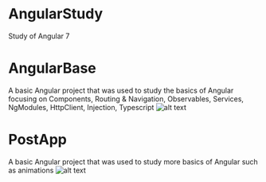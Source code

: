 # AngularStudy
Study of Angular 7
# AngularBase
A basic Angular project that was used to study the basics of Angular focusing on 
Components,
Routing & Navigation,
Observables,
Services,
NgModules,
HttpClient,
Injection,
Typescript
![alt text](https://github.com/JaraKucera/AngularStudy/blob/master/Images/TodoList.png "TodoListApp")
# PostApp
A basic Angular project that was used to study more basics of Angular such as animations
![alt text](https://github.com/JaraKucera/AngularStudy/blob/master/Images/PostApp.PNG "PostApp")
